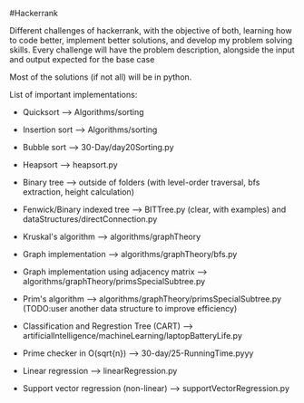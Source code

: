#Hackerrank

Different challenges of hackerrank, with the objective of both, learning how to code better, implement better solutions, and develop my problem solving skills. Every challenge will have the problem description, alongside the input and output expected for the base case

Most of the solutions (if not all) will be in python.

List of important implementations:

* Quicksort --> Algorithms/sorting

* Insertion sort --> Algorithms/sorting

* Bubble sort --> 30-Day/day20Sorting.py

* Heapsort --> heapsort.py

* Binary tree --> outside of folders (with level-order traversal, bfs extraction, height calculation)

* Fenwick/Binary indexed tree --> BITTree.py (clear, with examples) and dataStructures/directConnection.py

* Kruskal's algorithm --> algorithms/graphTheory

* Graph implementation --> algorithms/graphTheory/bfs.py

* Graph implementation using adjacency matrix --> algorithms/graphTheory/primsSpecialSubtree.py

* Prim's algorithm --> algorithms/graphTheory/primsSpecialSubtree.py (TODO:user another data structure to improve efficiency)

* Classification and Regrestion Tree (CART) --> artificialIntelligence/machineLearning/laptopBatteryLife.py 

* Prime checker in O(sqrt{n}) --> 30-day/25-RunningTime.pyyy

* Linear regression --> linearRegression.py

* Support vector regression (non-linear) --> supportVectorRegression.py
